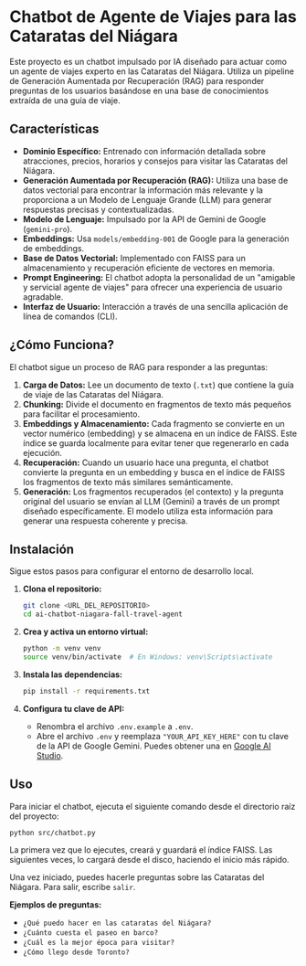 # Chatbot de Agente de Viajes para las Cataratas del Niágara

Este proyecto es un chatbot impulsado por IA diseñado para actuar como un agente de viajes experto en las Cataratas del Niágara. Utiliza un pipeline de Generación Aumentada por Recuperación (RAG) para responder preguntas de los usuarios basándose en una base de conocimientos extraída de una guía de viaje.

## Características

- **Dominio Específico:** Entrenado con información detallada sobre atracciones, precios, horarios y consejos para visitar las Cataratas del Niágara.
- **Generación Aumentada por Recuperación (RAG):** Utiliza una base de datos vectorial para encontrar la información más relevante y la proporciona a un Modelo de Lenguaje Grande (LLM) para generar respuestas precisas y contextualizadas.
- **Modelo de Lenguaje:** Impulsado por la API de Gemini de Google (`gemini-pro`).
- **Embeddings:** Usa `models/embedding-001` de Google para la generación de embeddings.
- **Base de Datos Vectorial:** Implementado con FAISS para un almacenamiento y recuperación eficiente de vectores en memoria.
- **Prompt Engineering:** El chatbot adopta la personalidad de un "amigable y servicial agente de viajes" para ofrecer una experiencia de usuario agradable.
- **Interfaz de Usuario:** Interacción a través de una sencilla aplicación de línea de comandos (CLI).

## ¿Cómo Funciona?

El chatbot sigue un proceso de RAG para responder a las preguntas:

1.  **Carga de Datos:** Lee un documento de texto (`.txt`) que contiene la guía de viaje de las Cataratas del Niágara.
2.  **Chunking:** Divide el documento en fragmentos de texto más pequeños para facilitar el procesamiento.
3.  **Embeddings y Almacenamiento:** Cada fragmento se convierte en un vector numérico (embedding) y se almacena en un índice de FAISS. Este índice se guarda localmente para evitar tener que regenerarlo en cada ejecución.
4.  **Recuperación:** Cuando un usuario hace una pregunta, el chatbot convierte la pregunta en un embedding y busca en el índice de FAISS los fragmentos de texto más similares semánticamente.
5.  **Generación:** Los fragmentos recuperados (el contexto) y la pregunta original del usuario se envían al LLM (Gemini) a través de un prompt diseñado específicamente. El modelo utiliza esta información para generar una respuesta coherente y precisa.

## Instalación

Sigue estos pasos para configurar el entorno de desarrollo local.

1.  **Clona el repositorio:**
    ```bash
    git clone <URL_DEL_REPOSITORIO>
    cd ai-chatbot-niagara-fall-travel-agent
    ```

2.  **Crea y activa un entorno virtual:**
    ```bash
    python -m venv venv
    source venv/bin/activate  # En Windows: venv\Scripts\activate
    ```

3.  **Instala las dependencias:**
    ```bash
    pip install -r requirements.txt
    ```

4.  **Configura tu clave de API:**
    - Renombra el archivo `.env.example` a `.env`.
    - Abre el archivo `.env` y reemplaza `"YOUR_API_KEY_HERE"` con tu clave de la API de Google Gemini. Puedes obtener una en [Google AI Studio](https://aistudio.google.com/app/apikey).

## Uso

Para iniciar el chatbot, ejecuta el siguiente comando desde el directorio raíz del proyecto:

```bash
python src/chatbot.py
```

La primera vez que lo ejecutes, creará y guardará el índice FAISS. Las siguientes veces, lo cargará desde el disco, haciendo el inicio más rápido.

Una vez iniciado, puedes hacerle preguntas sobre las Cataratas del Niágara. Para salir, escribe `salir`.

**Ejemplos de preguntas:**
- `¿Qué puedo hacer en las cataratas del Niágara?`
- `¿Cuánto cuesta el paseo en barco?`
- `¿Cuál es la mejor época para visitar?`
- `¿Cómo llego desde Toronto?`

